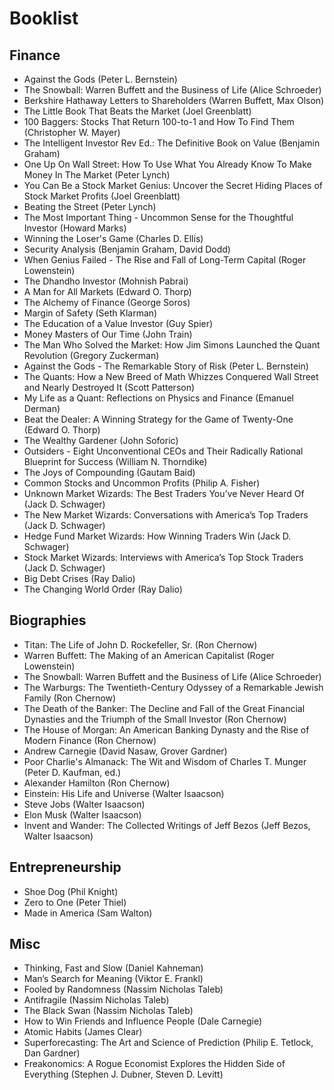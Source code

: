 # Booklist

## Finance
- Against the Gods (Peter L. Bernstein)
- The Snowball: Warren Buffett and the Business of Life (Alice Schroeder)
- Berkshire Hathaway Letters to Shareholders (Warren Buffett, Max Olson)
- The Little Book That Beats the Market (Joel Greenblatt)
- 100 Baggers: Stocks That Return 100-to-1 and How To Find Them (Christopher W. Mayer)
- The Intelligent Investor Rev Ed.: The Definitive Book on Value (Benjamin Graham)
- One Up On Wall Street: How To Use What You Already Know To Make Money In The Market (Peter Lynch)
- You Can Be a Stock Market Genius: Uncover the Secret Hiding Places of Stock Market Profits (Joel Greenblatt)
- Beating the Street (Peter Lynch)
- The Most Important Thing - Uncommon Sense for the Thoughtful Investor (Howard Marks)
- Winning the Loser's Game (Charles D. Ellis)
- Security Analysis (Benjamin Graham, David Dodd)
- When Genius Failed - The Rise and Fall of Long-Term Capital (Roger Lowenstein)
- The Dhandho Investor (Mohnish Pabrai)
- A Man for All Markets (Edward O. Thorp)
- The Alchemy of Finance (George Soros)
- Margin of Safety (Seth Klarman)
- The Education of a Value Investor (Guy Spier)
- Money Masters of Our Time (John Train)
- The Man Who Solved the Market: How Jim Simons Launched the Quant Revolution (Gregory Zuckerman)
- Against the Gods - The Remarkable Story of Risk (Peter L. Bernstein)
- The Quants: How a New Breed of Math Whizzes Conquered Wall Street and Nearly Destroyed It (Scott Patterson)
- My Life as a Quant: Reflections on Physics and Finance (Emanuel Derman)
- Beat the Dealer: A Winning Strategy for the Game of Twenty-One (Edward O. Thorp)
- The Wealthy Gardener (John Soforic)
- Outsiders - Eight Unconventional CEOs and Their Radically Rational Blueprint for Success (William N. Thorndike)
- The Joys of Compounding (Gautam Baid)
- Common Stocks and Uncommon Profits (Philip A. Fisher)
- Unknown Market Wizards: The Best Traders You’ve Never Heard Of (Jack D. Schwager)
- The New Market Wizards: Conversations with America’s Top Traders (Jack D. Schwager)
- Hedge Fund Market Wizards: How Winning Traders Win (Jack D. Schwager)
- Stock Market Wizards: Interviews with America’s Top Stock Traders (Jack D. Schwager)
- Big Debt Crises (Ray Dalio)
- The Changing World Order (Ray Dalio)

## Biographies
- Titan: The Life of John D. Rockefeller, Sr. (Ron Chernow)
- Warren Buffett: The Making of an American Capitalist (Roger Lowenstein)
- The Snowball: Warren Buffett and the Business of Life (Alice Schroeder)
- The Warburgs: The Twentieth-Century Odyssey of a Remarkable Jewish Family (Ron Chernow)
- The Death of the Banker: The Decline and Fall of the Great Financial Dynasties and the Triumph of the Small Investor (Ron Chernow)
- The House of Morgan: An American Banking Dynasty and the Rise of Modern Finance (Ron Chernow)
- Andrew Carnegie (David Nasaw, Grover Gardner)
- Poor Charlie's Almanack: The Wit and Wisdom of Charles T. Munger (Peter D. Kaufman, ed.)
- Alexander Hamilton (Ron Chernow)
- Einstein: His Life and Universe (Walter Isaacson)
- Steve Jobs (Walter Isaacson)
- Elon Musk (Walter Isaacson)
- Invent and Wander: The Collected Writings of Jeff Bezos (Jeff Bezos, Walter Isaacson)

## Entrepreneurship
- Shoe Dog (Phil Knight)
- Zero to One (Peter Thiel)
- Made in America (Sam Walton)

## Misc
- Thinking, Fast and Slow (Daniel Kahneman)
- Man’s Search for Meaning (Viktor E. Frankl)
- Fooled by Randomness (Nassim Nicholas Taleb)
- Antifragile (Nassim Nicholas Taleb)
- The Black Swan (Nassim Nicholas Taleb)
- How to Win Friends and Influence People (Dale Carnegie)
- Atomic Habits (James Clear)
- Superforecasting: The Art and Science of Prediction (Philip E. Tetlock, Dan Gardner)
- Freakonomics: A Rogue Economist Explores the Hidden Side of Everything (Stephen J. Dubner, Steven D. Levitt)

